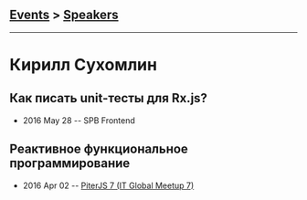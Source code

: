 ## [Events](../README.md) > [Speakers](../speakers.md)
---

# Кирилл Сухомлин

## Как писать unit-тесты для Rx.js?
- 2016 May 28 -- SPB Frontend    
## Реактивное функциональное программирование
- 2016 Apr 02 -- [PiterJS 7 (IT Global Meetup 7)](https://www.youtube.com/watch?v=ie6pVGSgInw)    
